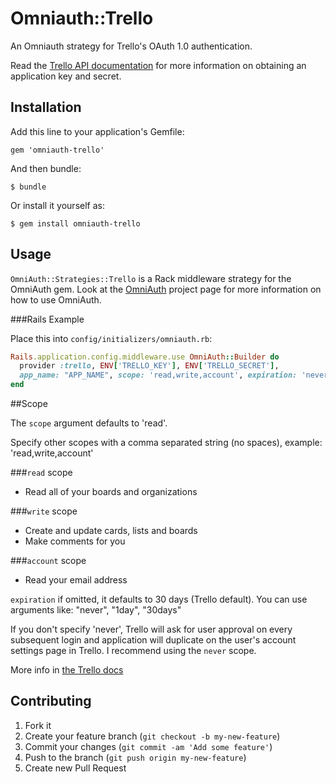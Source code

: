 # Omniauth::Trello

An Omniauth strategy for Trello's OAuth 1.0 authentication.

Read the [Trello API documentation](https://trello.com/docs/) for more information on obtaining an application key and secret.

## Installation

Add this line to your application's Gemfile:

    gem 'omniauth-trello'

And then bundle:

    $ bundle

Or install it yourself as:

    $ gem install omniauth-trello

## Usage

`OmniAuth::Strategies::Trello` is a Rack middleware strategy for the OmniAuth gem. Look at the [OmniAuth](https://github.com/intridea/omniauth) project page for more information on how to use OmniAuth.

###Rails Example

Place this into `config/initializers/omniauth.rb`:

```ruby
Rails.application.config.middleware.use OmniAuth::Builder do
  provider :trello, ENV['TRELLO_KEY'], ENV['TRELLO_SECRET'],
  app_name: "APP_NAME", scope: 'read,write,account', expiration: 'never'
end
```

##Scope

The `scope` argument defaults to 'read'.

Specify other scopes with a comma separated string (no spaces), example: 'read,write,account'

###`read` scope
* Read all of your boards and organizations

###`write` scope
* Create and update cards, lists and boards
* Make comments for you

###`account` scope
* Read your email address

`expiration` if omitted, it defaults to 30 days (Trello default). You can use arguments like: "never", "1day", "30days"

If you don't specify 'never', Trello will ask for user approval on every subsequent login and application will duplicate on the user's account settings page in Trello. I recommend using the `never` scope.

More info in [the Trello docs](https://trello.com/docs/gettingstarted/index.html#getting-a-token-from-a-user)

## Contributing

1. Fork it
2. Create your feature branch (`git checkout -b my-new-feature`)
3. Commit your changes (`git commit -am 'Add some feature'`)
4. Push to the branch (`git push origin my-new-feature`)
5. Create new Pull Request
